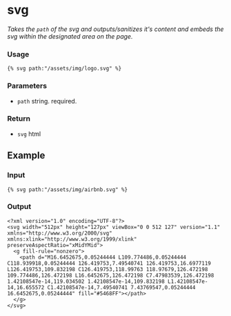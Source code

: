 # svg

*Takes the `path` of the svg and outputs/sanitizes it's content and embeds the svg within the designated area on the page.*

### **Usage**

    {% svg path:"/assets/img/logo.svg" %}

### Parameters

- `path` string. required.

### Return

- `svg` html

## **Example**

### Input

    {% svg path:"/assets/img/airbnb.svg" %}

### Output

    <?xml version="1.0" encoding="UTF-8"?>
    <svg width="512px" height="127px" viewBox="0 0 512 127" version="1.1" xmlns="http://www.w3.org/2000/svg" xmlns:xlink="http://www.w3.org/1999/xlink" preserveAspectRatio="xMidYMid">
      <g fill-rule="nonzero">
        <path d="M16.6452675,0.05244444 L109.774486,0.05244444 C118.939918,0.05244444 126.419753,7.49540741 126.419753,16.6977119 L126.419753,109.832198 C126.419753,118.99763 118.97679,126.472198 109.774486,126.472198 L16.6452675,126.472198 C7.47983539,126.472198 1.42108547e-14,119.034502 1.42108547e-14,109.832198 L1.42108547e-14,16.655572 C1.42108547e-14,7.49540741 7.43769547,0.05244444 16.6452675,0.05244444" fill="#5468FF"></path>
      </g>
    </svg>
